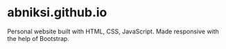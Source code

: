 # abniksi.github.io

Personal website built with HTML, CSS, JavaScript. Made responsive with the help of Bootstrap.
